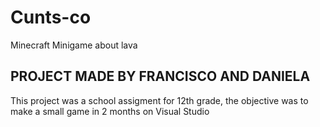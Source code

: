 # Cunts-co
Minecraft Minigame about lava

## PROJECT MADE BY FRANCISCO AND DANIELA

This project was a school assigment for 12th grade, the objective was to make a small game in 2 months on Visual Studio 


